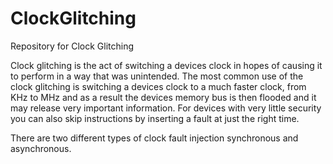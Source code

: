 # ClockGlitching
Repository for Clock Glitching

Clock glitching is the act of switching a devices clock in hopes of causing it to perform in a way that was unintended. The most common use of the clock glitching is switching a devices clock to a much faster clock, from KHz to MHz and as a result the devices memory bus is then flooded and it may release very important information. For devices with very little security you can also skip instructions by inserting a fault at just the right time. 

There are two different types of clock fault injection synchronous and asynchronous. 
